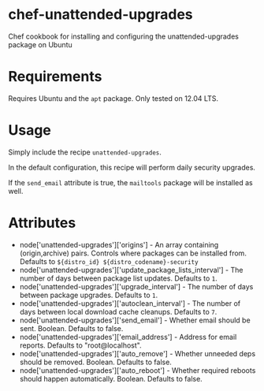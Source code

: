 chef-unattended-upgrades
========================

Chef cookbook for installing and configuring the unattended-upgrades package on Ubuntu

Requirements
============

Requires Ubuntu and the `apt` package. Only tested on 12.04 LTS.

Usage
=====

Simply include the recipe `unattended-upgrades`.

In the default configuration, this recipe will perform daily security upgrades.

If the `send_email` attribute is true, the `mailtools` package will be
installed as well.

Attributes
==========

 * node['unattended-upgrades']['origins'] - 
    An array containing (origin,archive) pairs.  Controls where 
    packages can be installed from. Defaults to 
    `${distro_id} ${distro_codename}-security` 
 * node['unattended-upgrades']['update_package_lists_interval'] -
    The number of days between package list updates. Defaults to `1`.
 * node['unattended-upgrades']['upgrade_interval'] -
    The number of days between package upgrades. Defaults to `1`.
 * node['unattended-upgrades']['autoclean_interval'] -
    The number of days between local download cache cleanups. Defaults to `7`.
 * node['unattended-upgrades']['send_email'] -
    Whether email should be sent. Boolean.  Defaults to false.
 * node['unattended-upgrades']['email_address'] -
    Address for email reports. Defaults to "root@localhost".
 * node['unattended-upgrades']['auto_remove'] -
    Whether unneeded deps should be removed. Boolean.  Defaults to false.
 * node['unattended-upgrades']['auto_reboot'] -
    Whether required reboots should happen automatically. Boolean.  Defaults to false.
